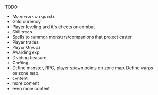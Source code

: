 TODO:
* More work on quests
* Gold currency
* Player leveling and it's effects on combat
* Skill trees
* Spells to summon monsters/companions that protect caster
* Player trades
* Player Groups
* Awarding exp
* Dividing treasure
* Crafting
* Define monster, NPC, player spawn points on zone map. Define warps on zone map. 
* content
* more content
* even more content

